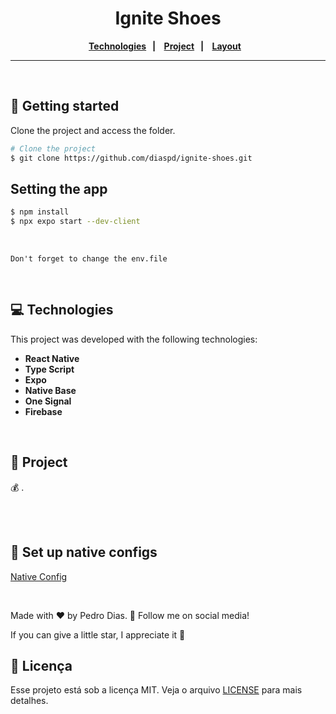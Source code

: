 <h1 align="center">
   Ignite Shoes
</h1> 

<div align="center">
  <b>
    <a href="#-Technologies"><b>Technologies</b></a>&nbsp;&nbsp;&nbsp;|&nbsp;&nbsp;&nbsp;
    <a href="#-Project"><b>Project</b></a>&nbsp;&nbsp;&nbsp;|&nbsp;&nbsp;&nbsp;
    <a href="#-Layout"><b>Layout</b></a>&nbsp;&nbsp;&nbsp;
  </b>  
</div>

---

<div align="center">
<!--  <img alt="project img" title="project img" src="./mobile/assets/templates/img.svg" width="72%" />
 <img alt="project gif" title="project gif" src="./mobile/assets/templates/gif.gif" width="24%" />   -->
</div> 

</br>

## 🚀 Getting started

Clone the project and access the folder.

```bash
# Clone the project
$ git clone https://github.com/diaspd/ignite-shoes.git
```

## Setting the app

```bash
$ npm install
$ npx expo start --dev-client
```

</br>

`Don't forget to change the env.file`

</br>

## 💻 Technologies

This project was developed with the following technologies:
<b>
- React Native
- Type Script
- Expo
- Native Base
- One Signal
- Firebase
</b>

</br>

## 📄 Project
💰 .

<br></br>


## 📄 Set up native configs
[Native Config](https://react-native.rocketseat.dev/)

</br>

Made with ♥ by Pedro Dias. 👋 Follow me on social media! </br>

If you can give a little star, I appreciate it 🤩


## 📝 Licença

Esse projeto está sob a licença MIT. Veja o arquivo [LICENSE](LICENSE) para mais detalhes.
